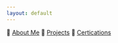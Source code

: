 ```yaml
---
layout: default
---
```

📲  [About Me](pages/about_me.md)
💪  <a href="pages/projects.md">Projects</a>
🧾  [Certications](pages/certs.md)